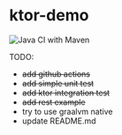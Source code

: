 # ktor-demo

![Java CI with Maven](https://github.com/larmic/ktor-demo/workflows/Java%20CI%20with%20Maven/badge.svg)

TODO:
* ~~add github actions~~
* ~~add simple unit test~~
* ~~add ktor integration test~~
* ~~add rest example~~
* try to use graalvm native
* update README.md